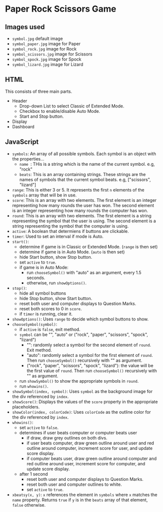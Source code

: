 # Paper Rock Scissors Game

## Images used
- `symbol.jpg` default image
- `symbol_paper.jpg` image for Paper
- `symbol_rock.jpg` image for Rock
- `symbol_scissors.jpg` image for Scissors
- `symbol_spock.jpg` image for Spock
- `symbol_lizard.jpg` image for Lizard

## HTML
This consists of three main parts.
- Header
  - Drop-down List to select Classic of Extended Mode.
  - Checkbox to enable/disable Auto Mode.
  - Start and Stop button.
- Display
- Dashboard

## JavaScript
- `symbols`: An array of all possible symbols. Each symbol is an object with the properties...
  - `name `: THis is a string which is the name of the current symbol. e.g, "rock"
  - `beats`: This is an array containing strings. These strings are the names of symbols that the current symbol beats. e.g, ["scissors", "lizard"]
- `range`: This is either 3 or 5. It represents the first `n` elements of the `symbols` array that will be in use.
- `score`: This is an array with two elements. The first element is an integer representing how many rounds the user has won. The second element is an integer representing how many rounds the computer has won. 
- `round`: This is an array with two elements. The first element is a string representing the symbol that the user is using. The second element is a string representing the symbol that the computer is using.
- `active`: A boolean that determiens if buttons are clickable.
- `timer`: Used to set an interval if mode is Auto.
- `start()`:
  - determine if game is in Classic or Extended Mode. (`range` is then set)
  - determine if game is in Auto Mode. (`auto` is then set)
  - hide Start button, show Stop button.
  - set `active` to `true`.
  - if game is in Auto Mode:
    - run `chooseSymbol()` with "auto" as an argument, every 1.5 seconds.
    -  otherwise, run `showOptions()`.
- `stop()`:
  - hide all symbol buttons
  - hide Stop button, show Start button.
  - reset both user and computer displays to Question Marks.
  - reset both scores to 0 in `score`.
  - if `timer` is running, clear it.
- `showOptions()`: Uses `range` to decide which symbol buttons to show.
- `chooseSymbol(symbol)`:
  - if `active` is `false`, exit method.
  - `symbol` can be "", "auto" or ("rock", "paper", "scissors", "spock", "lizard")
    - "": randomly select a symbol for the second element of `round`. Exit method.
    - "auto": randomly select a symbol for the first element of `round`. Then run `chooseSymbol()` recursively with "" as argument.
    - ("rock", "paper", "scissors", "spock", "lizard"): the value will be the first value of `round`. Then run `chooseSymbol()` recursively with "" as argument.
  - run `showSymbol()` to show the appropriate symbols in `round`.
  - run `whowins()`.
- `showSymbol(index, symbol)`: Uses `symbol` as the background image for the div referenced by `index`.
- `showScore()`: Displays the values of the `score` property in the appropriate placeholders.
- `showColor(index, colorCode)`: Uses `colorCode` as the outline color for the div referenced by `index`.
- `whowins()`:
  - set `active` to `false`.
  - determines if user beats computer or computer beats user
    - if draw, draw grey outlines on both divs.
    - if user beats computer, draw green outline around user and red outline around computer, increment score for user, and update score display.
    - if computer beats user, draw green outline around computer and red outline around user, increment score for computer, and update score display.
  - after 1 second
    - reset both user and computer displays to Question Marks.
    - reset both user and computer outlines to white.
    - set `active` to `true`.
- `xbeatsy(x, y)`: `x` references the element in `symbols` where `x` matches the `name` property. Returns `true` if `y` is in the `beats` array of that element, `false` otherwise.
